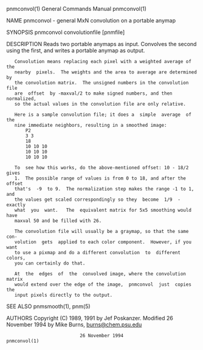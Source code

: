 pnmconvol(1)               General Commands Manual               pnmconvol(1)

NAME
       pnmconvol - general MxN convolution on a portable anymap

SYNOPSIS
       pnmconvol convolutionfile [pnmfile]

DESCRIPTION
       Reads  two  portable anymaps as input.  Convolves the second using the
       first, and writes a portable anymap as output.

       Convolution means replacing each pixel with a weighted average of  the
       nearby  pixels.  The weights and the area to average are determined by
       the convolution matrix.  The unsigned numbers in the convolution  file
       are  offset  by -maxval/2 to make signed numbers, and then normalized,
       so the actual values in the convolution file are only relative.

       Here is a sample convolution file; it does a  simple  average  of  the
       nine immediate neighbors, resulting in a smoothed image:
           P2
           3 3
           18
           10 10 10
           10 10 10
           10 10 10

       To  see how this works, do the above-mentioned offset: 10 - 18/2 gives
       1.  The possible range of values is from 0 to 18, and after the offset
       that's  -9  to 9.  The normalization step makes the range -1 to 1, and
       the values get scaled correspondingly so they  become  1/9  -  exactly
       what  you  want.   The  equivalent matrix for 5x5 smoothing would have
       maxval 50 and be filled with 26.

       The convolution file will usually be a graymap, so that the same  con‐
       volution  gets  applied to each color component.  However, if you want
       to use a pixmap and do a different convolution  to  different  colors,
       you can certainly do that.

       At  the  edges  of  the  convolved image, where the convolution matrix
       would extend over the edge of the image,  pnmconvol  just  copies  the
       input pixels directly to the output.

SEE ALSO
       pnmsmooth(1), pnm(5)

AUTHORS
       Copyright (C) 1989, 1991 by Jef Poskanzer.
       Modified 26 November 1994 by Mike Burns, burns@chem.psu.edu

                               26 November 1994                  pnmconvol(1)
